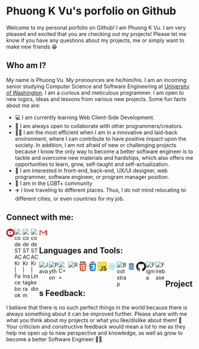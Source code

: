 # Phuong K Vu's porfolio on Github
Welcome to my personal porfolio on Github! I am Phuong K Vu. I am very pleased and excited that you are checking out my projects! Please let me know if you have any questions about my projects, me or simply want to make new friends :grin:

## Who am I? 
My name is Phuong Vu. My pronounces are he/him/his.  I am an incoming senior studying Computer Science and Software Engineering at [University of Washington](https://www.uwb.edu). I am a curious and meticulous programmer. I am open to new logics, ideas and lessons from various new projects. Some fun facts about me are:
- :computer: I am currently learning Web Client-Side Development.
- :two_men_holding_hands: I am always open to collaborate with other programmers/creators.
- :raising_hand_man: I am the most efficient when I am in a innovative and laid-back environment, where I can contribute to have positive impact upon the society. In addition, I am not afraid of new or challenging projects because I know the only way to become a better software engineer is to tackle and overcome new materials and hardships, which also offers me opportunities to learn, grow, self-taught and self-actualization. 
- :floppy_disk: I am interested in front-end, back-end, UX/UI designer, web programmer, software engineer, or program manager position.
- :rainbow: I am in the LGBT+ community
- :airplane: I love traveling to different places. Thus, I do not mind relocating to different cities, or even countries for my job.

## Connect with me:
[<img align="left" alt="codeSTACKr | YouTube" width="22px" src="https://github.com/shahbajjamil/Social-Meadia-Icons/blob/cd8986f5a2be2a96df9fabcc13a4129f32c79dbe/Icons-logos/youtube-circle.png" />][youtube]
[<img align="left" alt="codeSTACKr | Facebook" width="22px" src="https://raw.githubusercontent.com/jmnote/z-icons/master/svg/facebook.svg" />][facebook]
[<img align="left" alt="codeSTACKr | Instagram" width="22px" src="https://raw.githubusercontent.com/yushi1007/yushi1007/main/images/instagram.svg" />][instagram]
[<img align="left" alt="codeSTACKr | Linkedin" width="22px" src="https://raw.githubusercontent.com/yushi1007/yushi1007/main/images/linkedin.svg" />][linkedin]
[<img align="left" alt="codeSTACKr | Email" width="22px" src="https://github.com/shahbajjamil/Social-Meadia-Icons/blob/cd8986f5a2be2a96df9fabcc13a4129f32c79dbe/Icons-logos/gmail.png" />][email]
<br />

## Languages and Tools:
<img align="left" alt="Java" width="26px" src="https://user-images.githubusercontent.com/25181517/117201156-9a724800-adec-11eb-9a9d-3cd0f67da4bc.png" />
<img align="left" alt="Python" width="26px" src="https://raw.githubusercontent.com/jmnote/z-icons/master/svg/python.svg" />
<img align="left" alt="C++" width="26px" src="https://raw.githubusercontent.com/jmnote/z-icons/master/svg/cpp.svg" />
<img align="left" alt="R" width="26px" src="https://raw.githubusercontent.com/jmnote/z-icons/master/svg/r.svg" />
<img align="left" alt="HTML5" width="26px" src="https://raw.githubusercontent.com/github/explore/80688e429a7d4ef2fca1e82350fe8e3517d3494d/topics/html/html.png" />
<img align="left" alt="CSS3" width="26px" src="https://raw.githubusercontent.com/github/explore/80688e429a7d4ef2fca1e82350fe8e3517d3494d/topics/css/css.png" />
<img align="left" alt="JavaScript" width="26px" src="https://raw.githubusercontent.com/github/explore/80688e429a7d4ef2fca1e82350fe8e3517d3494d/topics/javascript/javascript.png" />
<img align="left" alt="React" width="26px" src="https://raw.githubusercontent.com/github/explore/80688e429a7d4ef2fca1e82350fe8e3517d3494d/topics/react/react.png" />
<img align="left" alt="Bootstrap" width="26px" src="https://raw.githubusercontent.com/jmnote/z-icons/master/svg/bootstrap.svg" />
<img align="left" alt="SQL" width="26px" src="https://raw.githubusercontent.com/github/explore/80688e429a7d4ef2fca1e82350fe8e3517d3494d/topics/sql/sql.png" />
<img align="left" alt="GitHub" width="26px" src="https://raw.githubusercontent.com/github/explore/78df643247d429f6cc873026c0622819ad797942/topics/github/github.png" />
<img align="left" alt="Figma" width="26px" src="https://user-images.githubusercontent.com/25181517/189715289-df3ee512-6eca-463f-a0f4-c10d94a06b2f.png" />
<img align="left" alt="Firebase" width="26px" src="https://user-images.githubusercontent.com/25181517/189716855-2c69ca7a-5149-4647-936d-780610911353.png" />
<br />

## Projects Feedback:
I believe that there is no such perfect things in the world because there is always something about it can be improved further. Please share with me what you think about my projects or what you like/dislike about them! :pray: Your criticism and constructive feedback would mean a lot to me as they help me open up to new perspective and knowledge, as well as grow to become a better Software Engineer :man_technologist:

[facebook]: https://www.facebook.com/profile.php?id=100009687619401
[youtube]: https://www.youtube.com/channel/UC5Q5t9I_zoydhW8vL5tYrcQ
[instagram]: https://www.instagram.com/phuongvua10/
[linkedin]: https://www.linkedin.com/in/phuong-vu-014b5a197/
[email]: mailto:prokhanhphuong@gmail.com
